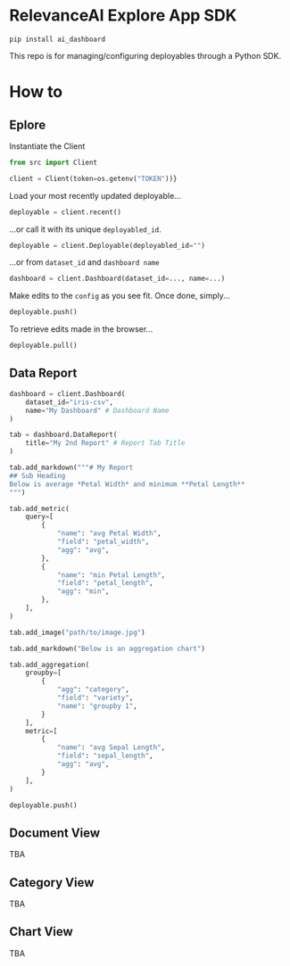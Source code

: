 # RelevanceAI Explore App SDK

`pip install ai_dashboard`

This repo is for managing/configuring deployables through a Python SDK.

# How to

## Eplore

Instantiate the Client

```python
from src import Client

client = Client(token=os.getenv("TOKEN"))}
```

Load your most recently updated deployable...

```python
deployable = client.recent()
```

...or call it with its unique `deployabled_id`.

```python
deployable = client.Deployable(deployabled_id="")
```

...or from `dataset_id` and `dashboard name`

```python
dashboard = client.Dashboard(dataset_id=..., name=...)
```

Make edits to the `config` as you see fit.
Once done, simply...

```python
deployable.push()
```

To retrieve edits made in the browser...

```python
deployable.pull()
```

## Data Report

```python
dashboard = client.Dashboard(
    dataset_id="iris-csv",
    name="My Dashboard" # Dashboard Name
)

tab = dashboard.DataReport(
    title="My 2nd Report" # Report Tab Title
)

tab.add_markdown("""# My Report
## Sub Heading
Below is average *Petal Width* and minimum **Petal Length**
""")

tab.add_metric(
    query=[
        {
            "name": "avg Petal Width",
            "field": "petal_width",
            "agg": "avg",
        },
        {
            "name": "min Petal Length",
            "field": "petal_length",
            "agg": "min",
        },
    ],
)

tab.add_image("path/to/image.jpg")

tab.add_markdown("Below is an aggregation chart")

tab.add_aggregation(
    groupby=[
        {
            "agg": "category",
            "field": "variety",
            "name": "groupby 1",
        }
    ],
    metric=[
        {
            "name": "avg Sepal Length",
            "field": "sepal_length",
            "agg": "avg",
        }
    ],
)

deployable.push()

```

## Document View

TBA

## Category View

TBA

## Chart View

TBA
